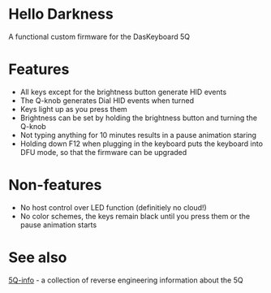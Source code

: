# Hello Darkness
A functional custom firmware for the DasKeyboard 5Q

# Features
* All keys except for the brightness button generate HID events
* The Q-knob generates Dial HID events when turned
* Keys light up as you press them
* Brightness can be set by holding the brightness button and turning
  the Q-knob
* Not typing anything for 10 minutes results in a pause animation
  staring
* Holding down F12 when plugging in the keyboard puts the keyboard
  into DFU mode, so that the firmware can be upgraded

# Non-features
* No host control over LED function (definitiely no cloud!)
* No color schemes, the keys remain black until you press them or the
  pause animation starts

# See also
[5Q-info](https://github.com/diefarbe/5Q-info/tree/master/hello_world) -
a collection of reverse engineering information about the 5Q
